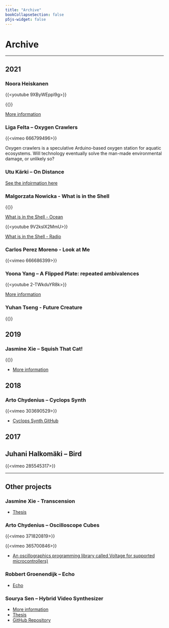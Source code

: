 ```yaml
---
title: "Archive"
bookCollapseSection: false
p5js-widget: false
---
```


# Archive

---

## 2021

### Noora Heiskanen

{{<youtube 9XByWEppl9g>}}

{{<youtube YFMD0Js_DoQ>}}

[More information](https://www.nooraheiskanen.com/work/silent-wings-cellulose-nitinol-installation/)

### Liga Felta – Oxygen Crawlers

{{<vimeo 666799496>}}

Oxygen crawlers is a speculative Arduino-based oxygen station for aquatic ecosystems. Will technology eventually solve the man-made environmental damage, or unlikely so?

### Utu Kärki – On Distance

[See the infoirmation here](https://ambivalent.world/misc/efa_documentation/)

### Malgorzata Nowicka - What is in the Shell

{{<youtube IiaRDXWyYTM>}}

[What is in the Shell - Ocean](https://www.hackster.io/nowickam/what-is-in-the-shell-ocean-7ce990)

{{<youtube 9V2kslX2MmU>}}

[What is in the Shell - Radio](https://www.hackster.io/nowickam/what-is-in-the-shell-radio-eb7a41)

### Carlos Perez Moreno - Look at Me

{{<vimeo 666686399>}}

### Yoona Yang – A Flipped Plate: repeated ambivalences

{{<youtube 2-TWkduYR8k>}}

[More information](https://www.hackster.io/yyoona/a-flipped-plate-repeated-ambivalences-79aa19)

### Yuhan Tseng - Future Creature

{{<youtube q5PHm4vBs8o>}}

## 2019 

### Jasmine Xie – Squish That Cat!

{{<youtube X1e-9C5cO1c>}}

- [More information](https://www.jasminexie.art/squish-that-cat)

## 2018 

### Arto Chydenius – Cyclops Synth

{{<vimeo 303690529>}}

- [Cyclops Synth GitHub](https://github.com/achydenius/cyclops-synth)

## 2017

## Juhani Halkomäki – Bird

{{<vimeo 285545317>}}

--- 

## Other projects 

### Jasmine Xie - Transcension

- [Thesis](https://aaltodoc.aalto.fi/handle/123456789/111903)

### Arto Chydenius – Oscilloscope Cubes

{{<vimeo 371820819>}}

{{<vimeo 365700846>}}

- [An oscillographics programming library called Voltage for supported microcontrollers)](https://github.com/achydenius/voltage)

### Robbert Groenendijk – Echo

- [Echo](https://robbert.xyz/?portfolio=echo)

### Sourya Sen – Hybrid Video Synthesizer

- [More information](https://ayruos.com/hybrid-video-synthesiser/)
- [Thesis](http://urn.fi/URN:NBN:fi:aalto-201905193158)
- [GitHub Repository](https://github.com/sourya-sen/rPi_synth)